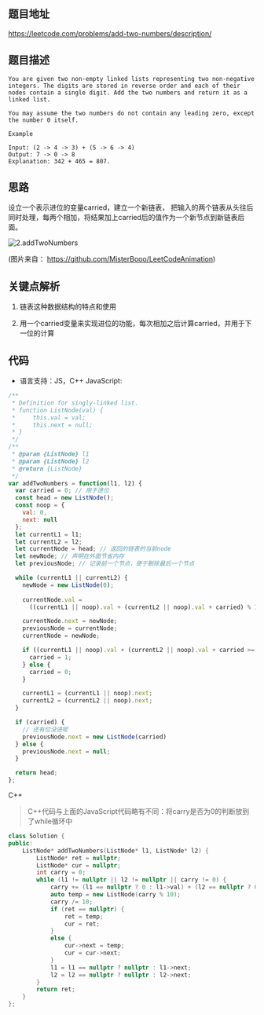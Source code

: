 ## 题目地址
https://leetcode.com/problems/add-two-numbers/description/

## 题目描述
```
You are given two non-empty linked lists representing two non-negative integers. The digits are stored in reverse order and each of their nodes contain a single digit. Add the two numbers and return it as a linked list.

You may assume the two numbers do not contain any leading zero, except the number 0 itself.

Example

Input: (2 -> 4 -> 3) + (5 -> 6 -> 4)
Output: 7 -> 0 -> 8
Explanation: 342 + 465 = 807.

```
## 思路

设立一个表示进位的变量carried，建立一个新链表，
把输入的两个链表从头往后同时处理，每两个相加，将结果加上carried后的值作为一个新节点到新链表后面。

![2.addTwoNumbers](../assets/2.addTwoNumbers.gif)

(图片来自： https://github.com/MisterBooo/LeetCodeAnimation)

## 关键点解析

1. 链表这种数据结构的特点和使用

2. 用一个carried变量来实现进位的功能，每次相加之后计算carried，并用于下一位的计算

## 代码
* 语言支持：JS，C++
JavaScript:
```js
/**
 * Definition for singly-linked list.
 * function ListNode(val) {
 *     this.val = val;
 *     this.next = null;
 * }
 */
/**
 * @param {ListNode} l1
 * @param {ListNode} l2
 * @return {ListNode}
 */
var addTwoNumbers = function(l1, l2) {
  var carried = 0; // 用于进位
  const head = new ListNode();
  const noop = {
    val: 0,
    next: null
  };
  let currentL1 = l1;
  let currentL2 = l2;
  let currentNode = head; // 返回的链表的当前node
  let newNode; // 声明在外面节省内存
  let previousNode; // 记录前一个节点，便于删除最后一个节点

  while (currentL1 || currentL2) {
    newNode = new ListNode(0);
    
    currentNode.val =
      ((currentL1 || noop).val + (currentL2 || noop).val + carried) % 10;

    currentNode.next = newNode;
    previousNode = currentNode;
    currentNode = newNode;

    if ((currentL1 || noop).val + (currentL2 || noop).val + carried >= 10) {
      carried = 1;
    } else {
      carried = 0;
    }

    currentL1 = (currentL1 || noop).next;
    currentL2 = (currentL2 || noop).next;
  }

  if (carried) {
    // 还有位没进呢
    previousNode.next = new ListNode(carried)
  } else {
    previousNode.next = null;
  }

  return head;
};
```
C++
> C++代码与上面的JavaScript代码略有不同：将carry是否为0的判断放到了while循环中
```c++
class Solution {
public:
    ListNode* addTwoNumbers(ListNode* l1, ListNode* l2) {
        ListNode* ret = nullptr;
        ListNode* cur = nullptr;
        int carry = 0;
        while (l1 != nullptr || l2 != nullptr || carry != 0) {
            carry += (l1 == nullptr ? 0 : l1->val) + (l2 == nullptr ? 0 : l2->val);
            auto temp = new ListNode(carry % 10);
            carry /= 10;
            if (ret == nullptr) {
                ret = temp;
                cur = ret;
            }
            else {
                cur->next = temp;
                cur = cur->next;
            }
            l1 = l1 == nullptr ? nullptr : l1->next;
            l2 = l2 == nullptr ? nullptr : l2->next;
        }
        return ret;
    }
};
```
